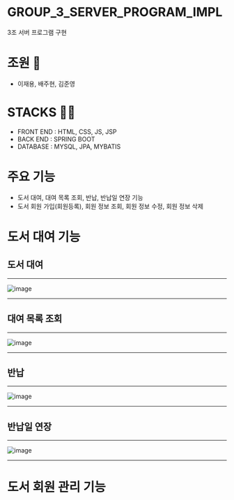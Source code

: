 # GROUP_3_SERVER_PROGRAM_IMPL
3조 서버 프로그램 구현

# 조원 👥
- 이재용, 배주현, 김준영

# STACKS 😶‍🌫️
- FRONT END : HTML, CSS, JS, JSP
- BACK END : SPRING BOOT
- DATABASE : MYSQL, JPA, MYBATIS

# 주요 기능
- 도서 대여, 대여 목록 조회, 반납, 반납일 연장 기능
- 도서 회원 가입(회원등록), 회원 정보 조회, 회원 정보 수정, 회원 정보 삭제

# 도서 대여 기능
## 도서 대여
---
![image](https://github.com/user-attachments/assets/02d8d8fc-75a9-4ee0-b1fe-a61ffc6efdba)

<hr>

## 대여 목록 조회
---

![image](https://github.com/user-attachments/assets/a057456f-7c1d-4afc-afa3-61b023544222)

<hr>

## 반납
---

![image](https://github.com/user-attachments/assets/16398d30-5ad0-427a-af72-d743830e3512)

<hr>

## 반납일 연장
---

![image](https://github.com/user-attachments/assets/726b01bb-053b-4fbf-b046-6e1a5e44d9e9)

<hr>

# 도서 회원 관리 기능
